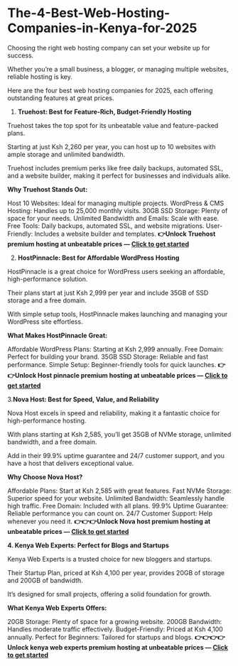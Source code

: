 # The-4-Best-Web-Hosting-Companies-in-Kenya-for-2025

Choosing the right web hosting company can set your website up for success.

Whether you’re a small business, a blogger, or managing multiple websites, reliable hosting is key.

Here are the four best web hosting companies for 2025, each offering outstanding features at great prices.

1. **Truehost: Best for Feature-Rich, Budget-Friendly Hosting**

Truehost takes the top spot for its unbeatable value and feature-packed plans.

Starting at just Ksh 2,260 per year, you can host up to 10 websites with ample storage and unlimited bandwidth.

Truehost includes premium perks like free daily backups, automated SSL, and a website builder, making it perfect for businesses and individuals alike.

**Why Truehost Stands Out:**

Host 10 Websites: Ideal for managing multiple projects.
WordPress & CMS Hosting: Handles up to 25,000 monthly visits.
30GB SSD Storage: Plenty of space for your needs.
Unlimited Bandwidth and Emails: Scale with ease.
Free Tools: Daily backups, automated SSL, and website migrations.
User-Friendly: Includes a website builder and templates.
**👉Unlock Truehost premium hosting at unbeatable prices — [Click to get started](https://bit.ly/3Xp9LKH)**

2. **HostPinnacle: Best for Affordable WordPress Hosting**

HostPinnacle is a great choice for WordPress users seeking an affordable, high-performance solution.

Their plans start at just Ksh 2,999 per year and include 35GB of SSD storage and a free domain.

With simple setup tools, HostPinnacle makes launching and managing your WordPress site effortless.

**What Makes HostPinnacle Great:**

Affordable WordPress Plans: Starting at Ksh 2,999 annually.
Free Domain: Perfect for building your brand.
35GB SSD Storage: Reliable and fast performance.
Simple Setup: Beginner-friendly tools for quick launches.
**👉👉Unlock Host pinnacle premium hosting at unbeatable prices — [Click to get started](https://bit.ly/3A7ew4c)**

3.**Nova Host: Best for Speed, Value, and Reliability**

Nova Host excels in speed and reliability, making it a fantastic choice for high-performance hosting.

With plans starting at Ksh 2,585, you’ll get 35GB of NVMe storage, unlimited bandwidth, and a free domain.

Add in their 99.9% uptime guarantee and 24/7 customer support, and you have a host that delivers exceptional value.

**Why Choose Nova Host?**

Affordable Plans: Start at Ksh 2,585 with great features.
Fast NVMe Storage: Superior speed for your website.
Unlimited Bandwidth: Seamlessly handle high traffic.
Free Domain: Included with all plans.
99.9% Uptime Guarantee: Reliable performance you can count on.
24/7 Customer Support: Help whenever you need it.
**👉👉👉Unlock Nova host premium hosting at unbeatable prices — [Click to get started](https://bit.ly/3BMNuPV)**

**4. Kenya Web Experts: Perfect for Blogs and Startups**

Kenya Web Experts is a trusted choice for new bloggers and startups.

Their Startup Plan, priced at Ksh 4,100 per year, provides 20GB of storage and 200GB of bandwidth.

It’s designed for small projects, offering a solid foundation for growth.

**What Kenya Web Experts Offers:**

20GB Storage: Plenty of space for a growing website.
200GB Bandwidth: Handles moderate traffic effectively.
Budget-Friendly: Priced at Ksh 4,100 annually.
Perfect for Beginners: Tailored for startups and blogs.
**👉👉👉👉Unlock kenya web experts premium hosting at unbeatable prices — [Click to get started](https://bit.ly/3UlNNrz)**
